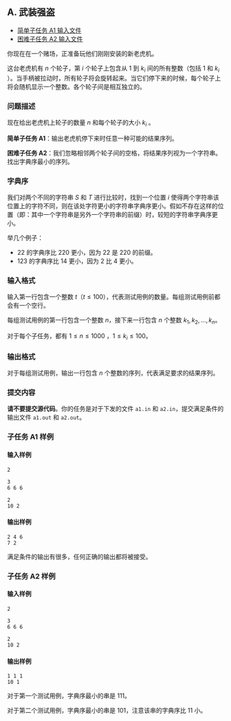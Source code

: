 ## A. 武装强盗

- [简单子任务 A1 输入文件](https://ipsc.ksp.sk/2018/real/problems/a1.in)
- [困难子任务 A2 输入文件](https://ipsc.ksp.sk/2018/real/problems/a2.in)

你现在在一个赌场，正准备玩他们刚刚安装的新老虎机。

这台老虎机有 $n$ 个轮子，第 $i$ 个轮子上包含从 $1$ 到 $k_i$ 间的所有整数（包括 $1$ 和 $k_i$ ）。当手柄被拉动时，所有轮子将会旋转起来。当它们停下来的时候，每个轮子上将会随机显示一个整数。各个轮子间是相互独立的。

### 问题描述

现在给出老虎机上轮子的数量 $n$ 和每个轮子的大小 $k_i$ 。

**简单子任务 A1**：输出老虎机停下来时任意一种可能的结果序列。

**困难子任务 A2**：我们忽略相邻两个轮子间的空格，将结果序列视为一个字符串。找出字典序最小的序列。

### 字典序

我们对两个不同的字符串 $S$ 和 $T$ 进行比较时，找到一个位置 $i$ 使得两个字符串该位置上的字符不同，则在该处字符更小的字符串字典序更小。假如不存在这样的位置（即：其中一个字符串是另外一个字符串的前缀）时，较短的字符串字典序更小。

举几个例子：

- 22 的字典序比 220 更小，因为 22 是 220 的前缀。
- 123 的字典序比 14 更小，因为 2 比 4 更小。

### 输入格式

输入第一行包含一个整数 $t$（$t \leq 100$），代表测试用例的数量。每组测试用例前都会有一个空行。

每组测试用例的第一行包含一个整数 $n$，接下来一行包含 $n$ 个整数 $k_1, k_2, \ldots , k_n$。

对于每个子任务，都有 $1 \leq n \leq 1000$ ，$1 \leq k_i \leq 100$。

### 输出格式

对于每组测试用例，输出一行包含 $n$ 个整数的序列，代表满足要求的结果序列。

### 提交内容

**请不要提交源代码**。你的任务是对于下发的文件 `a1.in` 和 `a2.in`，提交满足条件的输出文件 `a1.out` 和 `a2.out`。

### 子任务 A1 样例

#### 输入样例

```plain
2

3
6 6 6

2
10 2
```

#### 输出样例

```plain
2 4 6
7 2
```

满足条件的输出有很多，任何正确的输出都将被接受。

### 子任务 A2 样例

#### 输入样例

```plain
2

3
6 6 6

2
10 2
```

#### 输出样例

```plain
1 1 1
10 1
```

对于第一个测试用例，字典序最小的串是 $111$。

对于第二个测试用例，字典序最小的串是 $101$，注意该串的字典序比 $11$ 小。
